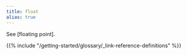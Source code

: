 ```yaml
---
title: float
alias: true
---
```


See [floating point].

{{% include "/getting-started/glossary/_link-reference-definitions" %}}
